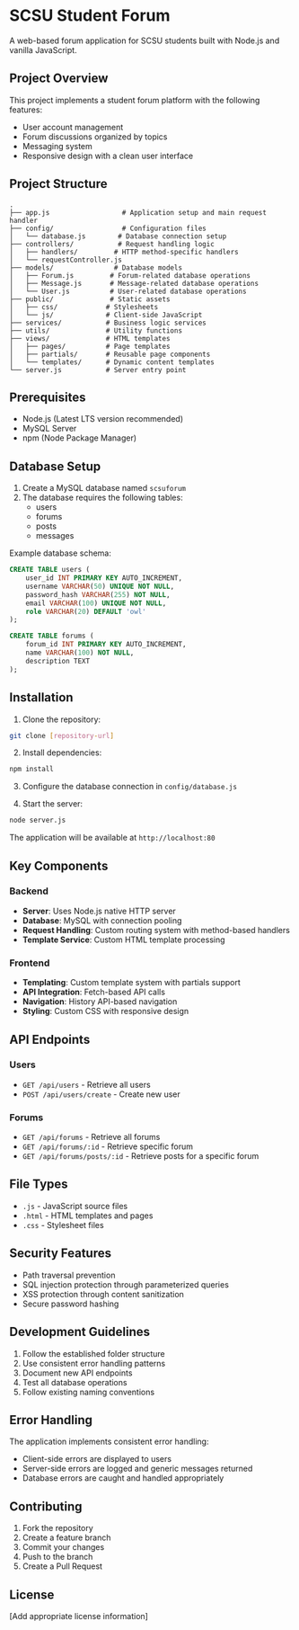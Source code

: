 # SCSU Student Forum

A web-based forum application for SCSU students built with Node.js and vanilla JavaScript.

## Project Overview

This project implements a student forum platform with the following features:
- User account management
- Forum discussions organized by topics
- Messaging system
- Responsive design with a clean user interface

## Project Structure

```
.
├── app.js                  # Application setup and main request handler
├── config/                 # Configuration files
│   └── database.js        # Database connection setup
├── controllers/           # Request handling logic
│   ├── handlers/         # HTTP method-specific handlers
│   └── requestController.js
├── models/               # Database models
│   ├── Forum.js         # Forum-related database operations
│   ├── Message.js       # Message-related database operations
│   └── User.js          # User-related database operations
├── public/              # Static assets
│   ├── css/            # Stylesheets
│   └── js/             # Client-side JavaScript
├── services/           # Business logic services
├── utils/              # Utility functions
├── views/              # HTML templates
│   ├── pages/          # Page templates
│   ├── partials/       # Reusable page components
│   └── templates/      # Dynamic content templates
└── server.js           # Server entry point
```

## Prerequisites

- Node.js (Latest LTS version recommended)
- MySQL Server
- npm (Node Package Manager)

## Database Setup

1. Create a MySQL database named `scsuforum`
2. The database requires the following tables:
   - users
   - forums
   - posts
   - messages

Example database schema:
```sql
CREATE TABLE users (
    user_id INT PRIMARY KEY AUTO_INCREMENT,
    username VARCHAR(50) UNIQUE NOT NULL,
    password_hash VARCHAR(255) NOT NULL,
    email VARCHAR(100) UNIQUE NOT NULL,
    role VARCHAR(20) DEFAULT 'owl'
);

CREATE TABLE forums (
    forum_id INT PRIMARY KEY AUTO_INCREMENT,
    name VARCHAR(100) NOT NULL,
    description TEXT
);
```

## Installation

1. Clone the repository:
```bash
git clone [repository-url]
```

2. Install dependencies:
```bash
npm install
```

3. Configure the database connection in `config/database.js`

4. Start the server:
```bash
node server.js
```

The application will be available at `http://localhost:80`

## Key Components

### Backend

- **Server**: Uses Node.js native HTTP server
- **Database**: MySQL with connection pooling
- **Request Handling**: Custom routing system with method-based handlers
- **Template Service**: Custom HTML template processing

### Frontend

- **Templating**: Custom template system with partials support
- **API Integration**: Fetch-based API calls
- **Navigation**: History API-based navigation
- **Styling**: Custom CSS with responsive design

## API Endpoints

### Users
- `GET /api/users` - Retrieve all users
- `POST /api/users/create` - Create new user

### Forums
- `GET /api/forums` - Retrieve all forums
- `GET /api/forums/:id` - Retrieve specific forum
- `GET /api/forums/posts/:id` - Retrieve posts for a specific forum

## File Types

- `.js` - JavaScript source files
- `.html` - HTML templates and pages
- `.css` - Stylesheet files

## Security Features

- Path traversal prevention
- SQL injection protection through parameterized queries
- XSS protection through content sanitization
- Secure password hashing

## Development Guidelines

1. Follow the established folder structure
2. Use consistent error handling patterns
3. Document new API endpoints
4. Test all database operations
5. Follow existing naming conventions

## Error Handling

The application implements consistent error handling:
- Client-side errors are displayed to users
- Server-side errors are logged and generic messages returned
- Database errors are caught and handled appropriately

## Contributing

1. Fork the repository
2. Create a feature branch
3. Commit your changes
4. Push to the branch
5. Create a Pull Request

## License

[Add appropriate license information]